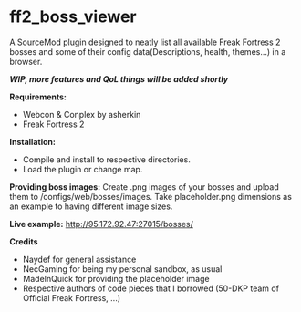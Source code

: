 # ff2_boss_viewer
A SourceMod plugin designed to neatly list all available Freak Fortress 2 bosses and some of their config data(Descriptions, health, themes...)
in a browser.

***WIP, more features and QoL things will be added shortly***

**Requirements:**
- Webcon & Conplex by asherkin
- Freak Fortress 2

**Installation:**
- Compile and install to respective directories. 
- Load the plugin or change map.

**Providing boss images:**
Create .png images of your bosses and upload them to /configs/web/bosses/images.
Take placeholder.png dimensions as an example to having different image sizes.

**Live example:**
http://95.172.92.47:27015/bosses/

**Credits**
- Naydef for general assistance
- NecGaming for being my personal sandbox, as usual
- MadeInQuick for providing the placeholder image
- Respective authors of code pieces that I borrowed (50-DKP team of Official Freak Fortress, ...)
